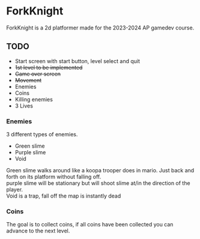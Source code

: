 # ForkKnight

ForkKnight is a 2d platformer made for the 2023-2024 AP gamedev course.

## TODO

- Start screen with start button, level select and quit
- ~~1st level to be implemented~~
- ~~Game over screen~~
- ~~Movement~~
- Enemies
- Coins
- Killing enemies
- 3 Lives

### Enemies

3 different types of enemies.

- Green slime
- Purple slime
- Void

Green slime walks around like a koopa trooper does in mario. Just back and forth on its platform without falling off.  
purple slime will be stationary but will shoot slime at/in the direction of the player.  
Void is a trap, fall off the map is instantly dead

### Coins

The goal is to collect coins, if all coins have been collected you can advance to the next level.
